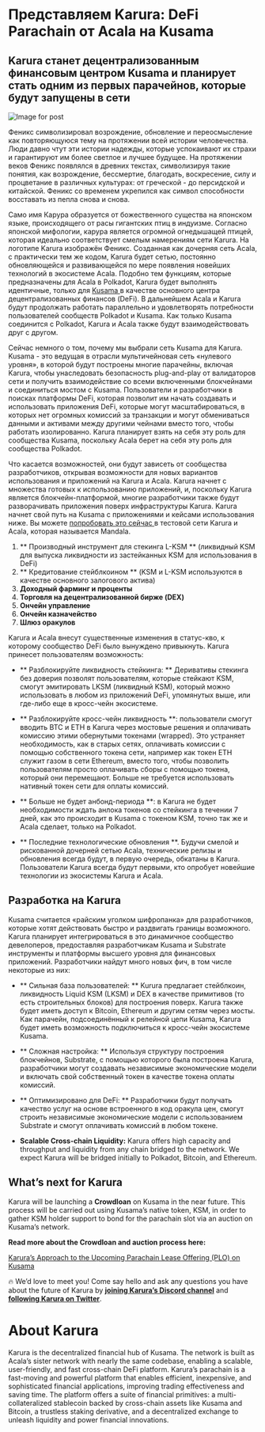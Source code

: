 # **Представляем Karura: DeFi Parachain от Acala на Kusama**

## Karura станет децентрализованным финансовым центром Kusama и планирует стать одним из первых парачейнов, которые будут запущены в сети

![Image for post](https://miro.medium.com/max/1600/0*nr7tcscsg65Yy_zx)

Феникс символизировал возрождение, обновление и переосмысление как повторяющуюся тему на протяжении всей истории человечества. Люди давно чтут эти истории надежды, которые успокаивают их страхи и гарантируют им более светлое и лучшее будущее. На протяжении веков Феникс появлялся в древних текстах, символизируя такие понятия, как возрождение, бессмертие, благодать, воскресение, силу и процветание в различных культурах: от греческой - до персидской и китайской. Феникс со временем укрепился как символ способности восставать из пепла снова и снова.

Само имя Карура образуется от божественного существа на японском языке, происходящего от расы гигантских птиц в индуизме. Согласно японской мифологии, карура является огромной огнедышащей птицей, которая идеально соответствует смелым намерениям сети Karura. На логотипе Karura изображён Феникс. Созданная как дочерняя сеть Acala, с практически тем же кодом, Karura будет сетью, постоянно обновляющейся и развивающейся по мере появления новейших технологий в экосистеме Acala. Подобно тем функциям, которые предназначены для Acala в Polkadot, Karura будет выполнять идентичные, только для [ Kusama ](http://kusama.network) в качестве основного центра децентрализованных финансов (DeFi). В дальнейшем Acala и Karura будут продолжать работать параллельно и удовлетворять потребности пользователей сообществ Polkadot и Kusama. Как только Kusama соединится с Polkadot, Karura и Acala также будут взаимодействовать друг с другом.

Сейчас немного о том, почему мы выбрали сеть Kusama для Karura. Kusama - это ведущая в отрасли мультичейновая сеть «нулевого уровня», в которой будут построены многие парачейны, включая Karura, чтобы унаследовать безопасность plug-and-play от валидаторов сети и получить взаимодействие со всеми включенными блокчейнами и соединиться мостом с Kusama. Пользователи и разработчики в поисках платформы DeFi, которая позволит им начать создавать и использовать приложения DeFi, которые могут масштабироваться, в которых нет огромных комиссий за транзакции и могут обмениваться данными и активами между другими чейнами вместо того, чтобы работать изолированно. Karura планирует взять на себя эту роль для сообщества Kusama, поскольку Acala берет на себя эту роль для сообщества Polkadot.

Что касается возможностей, они будут зависеть от сообщества разработчиков, открывая возможности для новых вариантов использования и приложений на Karura и Acala. Karura начнет с множества готовых к использованию приложений, и, поскольку Karura является блокчейн-платформой, многие разработчики также будут разворачивать приложения поверх инфраструктуры Karura. Karura начнет свой путь на Kusama с приложениями и кейсами использования ниже. Вы можете [ попробовать это сейчас ](https://apps.acala.network/) в тестовой сети Karura и Acala, которая называется Mandala.

1.  ** Производный инструмент для стекинга L-KSM ** (ликвидный KSM для выпуска ликвидности из застейканных KSM для использования в DeFi)
2.  ** Кредитование стейблкоином ** (KSM и L-KSM используются в качестве основного залогового актива)
3.  **Доходный фарминг и проценты**
4.  **Торговля на децентрализованной бирже (DEX)**
5.  **Ончейн управление**
6.  **Ончейн казначейство**
7.  **Шлюз оракулов**

Karura и Acala внесут существенные изменения в статус-кво, к которому сообщество DeFi было вынуждено привыкнуть. Karura принесет пользователям возможность:

- ** Разблокируйте ликвидность стейкинга: ** Деривативы стекинга без доверия позволят пользователям, которые стейкают KSM, смогут эмитировать LKSM (ликвидный KSM), который можно использовать в любом из приложений DeFi, упомянутых выше, или где-либо еще в кросс-чейн экосистеме.

- ** Разблокируйте кросс-чейн ликвидность **: пользователи смогут вводить BTC и ETH в Karura через мостовые решения и оплачивать комиссию этими обернутыми токенами (wrapped). Это устраняет необходимость, как в старых сетях, оплачивать комиссии с помощью собственного токена сети, например как токен ETH служит газом в сети Ethereum, вместо того, чтобы позволить пользователям просто оплачивать сборы с помощью токена, который они перемещают. Больше не требуется использовать нативный токен сети для оплаты комиссий.

- ** Больше не будет анбонд-периода **: в Karura не будет необходимости ждать анлока токенов со стейкинга в течении 7 дней, как это происходит в Kusama с токеном KSM, точно так же и Acala сделает, только на Polkadot.

- ** Последние технологические обновления **. Будучи смелой и рискованной дочерней сетью Acala, технические релизы и обновления всегда будут, в первую очередь, обкатаны в Karura. Пользователи Karura всегда будут первыми, кто опробует новейшие технологии из экосистемы Karura и Acala.

## **Разработка на Karura**

Kusama считается «райским уголком шифропанка» для разработчиков, которые хотят действовать быстро и раздвигать границы возможного. Karura планирует интегрироваться в это динамичное сообщество девелоперов, предоставляя разработчикам Kusama и Substrate инструменты и платформы высшего уровня для финансовых приложений. Разработчики найдут много новых фич, в том числе некоторые из них:

- ** Сильная база пользователей: ** Kurura предлагает стейблкоин, ликвидность Liquid KSM (LKSM) и DEX в качестве примитивов (то есть строительных блоков) для построения поверх. Karura также будет иметь доступ к Bitcoin, Ethereum и другим сетям через мосты. Как парачейн, подсоединённый к релейной цепи Kusama, Karura будет иметь возможность подключиться к кросс-чейн экосистеме Kusama.

- ** Сложная настройка: ** Используя структуру построения блокчейнов, Substrate, с помощью которого была построена Karura, разработчики могут создавать независимые экономические модели и включать свой собственный токен в качестве токена оплаты комиссий.
- ** Оптимизировано для DeFi: ** Разработчики будут получать качество услуг на основе встроенного в код оракула цен, смогут строить независимые экономические модели с использованием Substrate и смогут оплачивать комиссий в любом токене.
- **Scalable Cross-chain Liquidity:** Karura offers high capacity and throughput and liquidity from any chain bridged to the network. We expect Karura will be bridged initially to Polkadot, Bitcoin, and Ethereum.

## **What’s next for Karura**

Karura will be launching a **Crowdloan** on Kusama in the near future. This process will be carried out using Kusama’s native token, KSM, in order to gather KSM holder support to bond for the parachain slot via an auction on Kusama’s network.

**Read more about the Crowdloan and auction process here:**

[Karura’s Approach to the Upcoming Parachain Lease Offering (PLO) on Kusama](https://medium.com/acalanetwork/karuras-approach-to-the-upcoming-parachain-lease-offering-plo-on-kusama-12fbf09ee463)

🔥 We’d love to meet you! Come say hello and ask any questions you have about the future of Karura by [**joining Karura’s Discord channel**](https://discord.gg/HpsZx5r) and [**following Karura on Twitter**](https://twitter.com/karuranetwork).

# **About Karura**

Karura is the decentralized financial hub of Kusama. The network is built as Acala’s sister network with nearly the same codebase, enabling a scalable, user-friendly, and fast cross-chain DeFi platform. Karura’s parachain is a fast-moving and powerful platform that enables efficient, inexpensive, and sophisticated financial applications, improving trading effectiveness and saving time. The platform offers a suite of financial primitives: a multi-collateralized stablecoin backed by cross-chain assets like Kusama and Bitcoin, a trustless staking derivative, and a decentralized exchange to unleash liquidity and power financial innovations.
